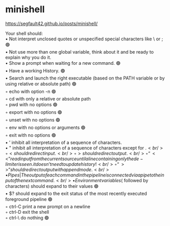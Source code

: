 # minishell

https://segfault42.github.io/posts/minishell/

Your shell should: <br />
• Not interpret unclosed quotes or unspecified special characters like \ or ; 🟢<br />
• Not use more than one global variable, think about it and be ready to explain why you do it. <br />
• Show a prompt when waiting for a new command. 🟢 <br />
• Have a working History. 🟢 <br /> 
• Search and launch the right executable (based on the PATH variable or by using relative or absolute path) 🟢 <br />
◦ echo with option -n 🟢 <br />
◦ cd with only a relative or absolute path  <br />
◦ pwd with no options 🟢 <br />
◦ export with no options 🟢 <br />
◦ unset with no options 🟢 <br />
◦ env with no options or arguments 🟢 <br />
◦ exit with no options 🟢 <br />
• ’ inhibit all interpretation of a sequence of characters. <br />
• " inhibit all interpretation of a sequence of characters except for $. <br />
◦ < should redirect input. <br />
◦ > should redirect output. <br />
◦ “<<” read input from the current source until a line containing only the de- limiter is seen. it doesn’t need to update history! <br />
◦ “>>” should redirect output with append mode. <br />
• Pipes | The output of each command in the pipeline is connected via a pipe to the input of the next command. <br />
• Environment variables ($ followed by characters) should expand to their values 🟢 <br />
• $? should expand to the exit status of the most recently executed foreground pipeline 🟢 <br />
◦ ctrl-C print a new prompt on a newline <br />
◦ ctrl-D exit the shell <br />
◦ ctrl-\ do nothing 🟢 <br />
